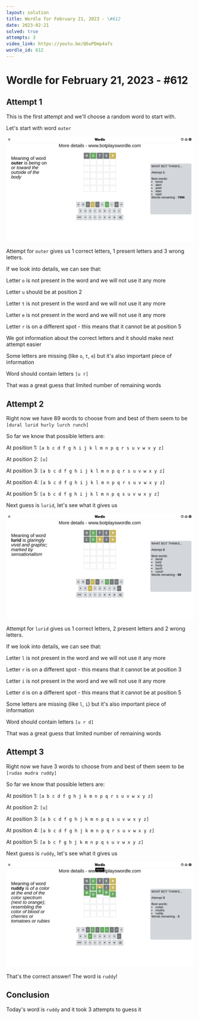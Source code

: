 ```yaml
---
layout: solution
title: Wordle for February 21, 2023 - \#612
date: 2023-02-21
solved: true
attempts: 3
video_link: https://youtu.be/Q6uPDmp4afs
wordle_id: 612
---
```


# Wordle for February 21, 2023 - \#612

## Attempt 1

This is the first attempt and we'll choose a random word to start with.

Let's start with word `outer`

![Attempt 1](2023-02-21/attempt-1.png)

Attempt for `outer` gives us 1 correct letters, 1 present letters and 3 wrong letters.

If we look into details, we can see that:

Letter `o` is not present in the word and we will not use it any more

Letter `u` should be at position 2

Letter `t` is not present in the word and we will not use it any more

Letter `e` is not present in the word and we will not use it any more

Letter `r` is on a different spot - this means that it cannot be at position 5

We got information about the correct letters and it should make next attempt easier

Some letters are missing (like `o`, `t`, `e`) but it's also important piece of information

Word should contain letters `[u r]`

That was a great guess that limited number of remaining words



## Attempt 2

Right now we have 89 words to choose from and best of them seem to be `[dural lurid hurly lurch runch]`

So far we know that possible letters are:

At position 1: `[a b c d f g h i j k l m n p q r s u v w x y z]`

At position 2: `[u]`

At position 3: `[a b c d f g h i j k l m n p q r s u v w x y z]`

At position 4: `[a b c d f g h i j k l m n p q r s u v w x y z]`

At position 5: `[a b c d f g h i j k l m n p q s u v w x y z]`

Next guess is `lurid`, let's see what it gives us

![Attempt 2](2023-02-21/attempt-2.png)

Attempt for `lurid` gives us 1 correct letters, 2 present letters and 2 wrong letters.

If we look into details, we can see that:

Letter `l` is not present in the word and we will not use it any more

Letter `r` is on a different spot - this means that it cannot be at position 3

Letter `i` is not present in the word and we will not use it any more

Letter `d` is on a different spot - this means that it cannot be at position 5

Some letters are missing (like `l`, `i`) but it's also important piece of information

Word should contain letters `[u r d]`

That was a great guess that limited number of remaining words



## Attempt 3

Right now we have 3 words to choose from and best of them seem to be `[rudas mudra ruddy]`

So far we know that possible letters are:

At position 1: `[a b c d f g h j k m n p q r s u v w x y z]`

At position 2: `[u]`

At position 3: `[a b c d f g h j k m n p q s u v w x y z]`

At position 4: `[a b c d f g h j k m n p q r s u v w x y z]`

At position 5: `[a b c f g h j k m n p q s u v w x y z]`

Next guess is `ruddy`, let's see what it gives us

![Attempt 3](2023-02-21/attempt-3.png)

That's the correct answer! The word is `ruddy`!

## Conclusion

Today's word is `ruddy` and it took 3 attempts to guess it

